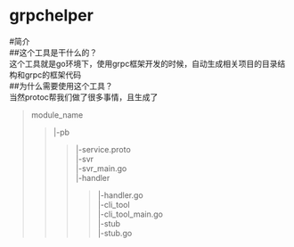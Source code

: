 grpchelper<br>
=====
#简介<br>
##这个工具是干什么的？<br>
这个工具就是go环境下，使用grpc框架开发的时候，自动生成相关项目的目录结构和grpc的框架代码<br>
##为什么需要使用这个工具？<br>
当然protoc帮我们做了很多事情，且生成了<br>

>module_name<br>
>>|-pb<br>
>>>|-service.proto<br>
>>|-svr<br>
>>>|-svr_main.go<br>
>>>|-handler<br>
>>>>|-handler.go<br>
>>|-cli_tool<br>
>>>|-cli_tool_main.go<br>
>>>|-stub<br>
>>>>|-stub.go<br>

